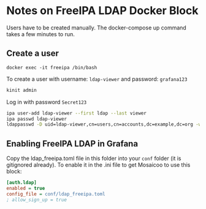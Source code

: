 # Notes on FreeIPA LDAP Docker Block

Users have to be created manually. The docker-compose up command takes a few minutes to run.

## Create a user

`docker exec -it freeipa /bin/bash`

To create a user with username: `ldap-viewer` and password: `grafana123`

```bash
kinit admin
```

Log in with password `Secret123`

```bash
ipa user-add ldap-viewer --first ldap --last viewer
ipa passwd ldap-viewer
ldappasswd -D uid=ldap-viewer,cn=users,cn=accounts,dc=example,dc=org -w test -a test -s grafana123
```

## Enabling FreeIPA LDAP in Grafana

Copy the ldap_freeipa.toml file in this folder into your `conf` folder (it is gitignored already). To enable it in the .ini file to get Mosaicoo to use this block:

```ini
[auth.ldap]
enabled = true
config_file = conf/ldap_freeipa.toml
; allow_sign_up = true
```
